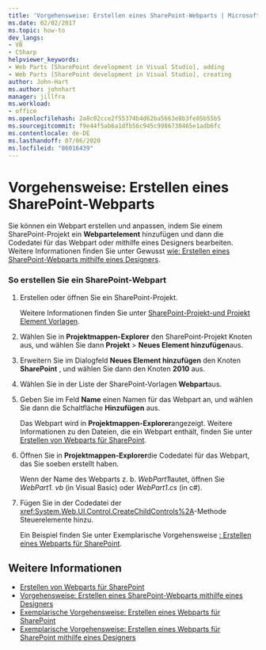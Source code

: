 ```yaml
---
title: 'Vorgehensweise: Erstellen eines SharePoint-Webparts | Microsoft-Dokumentation'
ms.date: 02/02/2017
ms.topic: how-to
dev_langs:
- VB
- CSharp
helpviewer_keywords:
- Web Parts [SharePoint development in Visual Studio], adding
- Web Parts [SharePoint development in Visual Studio], creating
author: John-Hart
ms.author: johnhart
manager: jillfra
ms.workload:
- office
ms.openlocfilehash: 2a8c02cce2f55374b4d62ba5663e8b3fe85b55b5
ms.sourcegitcommit: f9e44f5ab6a1dfb56c945c9986730465e1adb6fc
ms.contentlocale: de-DE
ms.lasthandoff: 07/06/2020
ms.locfileid: "86016439"
---
```

# <a name="how-to-create-a-sharepoint-web-part"></a>Vorgehensweise: Erstellen eines SharePoint-Webparts
  Sie können ein Webpart erstellen und anpassen, indem Sie einem SharePoint-Projekt ein **Webpartelement** hinzufügen und dann die Codedatei für das Webpart oder mithilfe eines Designers bearbeiten. Weitere Informationen finden Sie unter Gewusst [wie: Erstellen eines SharePoint-Webparts mithilfe eines Designers](../sharepoint/how-to-create-a-sharepoint-web-part-by-using-a-designer.md).

### <a name="to-create-a-sharepoint-web-part"></a>So erstellen Sie ein SharePoint-Webpart

1. Erstellen oder öffnen Sie ein SharePoint-Projekt.

     Weitere Informationen finden Sie unter [SharePoint-Projekt-und Projekt Element Vorlagen](../sharepoint/sharepoint-project-and-project-item-templates.md).

2. Wählen Sie in **Projektmappen-Explorer** den SharePoint-Projekt Knoten aus, und wählen Sie dann **Projekt**  >  **Neues Element hinzufügen**aus.

3. Erweitern Sie im Dialogfeld **Neues Element hinzufügen** den Knoten **SharePoint** , und wählen Sie dann den Knoten **2010** aus.

4. Wählen Sie in der Liste der SharePoint-Vorlagen **Webpart**aus.

5. Geben Sie im Feld **Name** einen Namen für das Webpart an, und wählen Sie dann die Schaltfläche **Hinzufügen** aus.

     Das Webpart wird in **Projektmappen-Explorer**angezeigt. Weitere Informationen zu den Dateien, die ein Webpart enthält, finden Sie unter [Erstellen von Webparts für SharePoint](../sharepoint/creating-web-parts-for-sharepoint.md).

6. Öffnen Sie in **Projektmappen-Explorer**die Codedatei für das Webpart, das Sie soeben erstellt haben.

     Wenn der Name des Webparts z. b. *WebPart1*lautet, öffnen Sie *WebPart1. vb* (in Visual Basic) oder *WebPart1.cs* (in c#).

7. Fügen Sie in der Codedatei der <xref:System.Web.UI.Control.CreateChildControls%2A>-Methode Steuerelemente hinzu.

     Ein Beispiel finden Sie unter Exemplarische Vorgehensweise [: Erstellen eines Webparts für SharePoint](../sharepoint/walkthrough-creating-a-web-part-for-sharepoint.md).

## <a name="see-also"></a>Weitere Informationen
- [Erstellen von Webparts für SharePoint](../sharepoint/creating-web-parts-for-sharepoint.md)
- [Vorgehensweise: Erstellen eines SharePoint-Webparts mithilfe eines Designers](../sharepoint/how-to-create-a-sharepoint-web-part-by-using-a-designer.md)
- [Exemplarische Vorgehensweise: Erstellen eines Webparts für SharePoint](../sharepoint/walkthrough-creating-a-web-part-for-sharepoint.md)
- [Exemplarische Vorgehensweise: Erstellen eines Webparts für SharePoint mithilfe eines Designers](../sharepoint/walkthrough-creating-a-web-part-for-sharepoint-by-using-a-designer.md)
